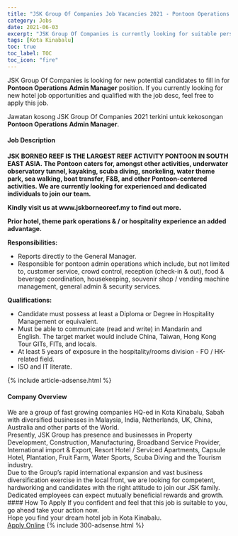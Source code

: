 ```yaml
---
title: "JSK Group Of Companies Job Vacancies 2021 - Pontoon Operations Admin Manager" 
category: Jobs 
date: 2021-06-03 
excerpt: "JSK Group Of Companies is currently looking for suitable person to fill in the Pontoon Operations Admin Manager which positioned at Kota Kinabalu" 
tags: [Kota Kinabalu] 
toc: true 
toc_label: TOC 
toc_icon: "fire" 
--- 
```


<p>JSK Group Of Companies is looking for new potential candidates to fill in for <b>Pontoon Operations Admin Manager</b> position. If you currently looking for new hotel job opportunities and qualified with the job desc, feel free to apply this job.
</p>Jawatan kosong JSK Group Of Companies 2021 terkini untuk kekosongan <b>Pontoon Operations Admin Manager</b>. 
<div><div><h4>Job Description</h4></div><div><div><span><div><p><strong>JSK BORNEO REEF IS THE LARGEST REEF ACTIVITY PONTOON IN SOUTH EAST ASIA.&#160;The Pontoon caters for, amongst other activities, underwater observatory tunnel, kayaking, scuba diving, snorkeling, water theme park, sea walking, boat transfer, F&amp;B, and other Pontoon-centered activities.&#160;We are currently looking for experienced and dedicated individuals to join our team.</strong></p><p><strong>Kindly visit us at </strong><strong>www.jskborneoreef.my</strong><strong> to find out more.</strong></p><p><strong>Prior hotel, theme park operations &amp; / or hospitality experience an added advantage.</strong></p><p><strong>Responsibilities:</strong></p><ul><li><span>Reports directly to the General Manager.</span></li><li><span>Responsible for pontoon admin operations which include, but not limited to, customer service, crowd control, reception (check-in &amp; out), food &amp; beverage coordination, housekeeping, souvenir shop / vending machine management, general admin &amp; security services.</span></li></ul><p><strong>Qualifications:</strong></p><ul><li><span>Candidate must possess at least a Diploma or Degree in&#160;Hospitality Management or equivalent.</span></li><li><span>Must be able to communicate (read and write) in Mandarin and English.&#160;The target market would include China, Taiwan, Hong Kong Tour GITs, FITs, and locals.</span></li><li><span>At least 5 years of exposure in the hospitality/rooms division - FO / HK-related field.</span></li><li><span>ISO and IT literate.</span></li></ul></div></span></div></div></div> 
{% include article-adsense.html %} 
<div><div><h4>Company Overview</h4></div><div><div><span><div><div>
<div>
		We are a group of fast growing companies HQ-ed in Kota Kinabalu, Sabah with diversified businesses in Malaysia, India, Netherlands, UK, China, Australia and other parts of the World.</div>
<div>
		Presently, JSK Group has presence and businesses in Property Development, Construction, Manufacturing, Broadband Service Provider, International import &amp; Export, Resort Hotel / Serviced Apartments, Capsule Hotel, Plantation, Fruit Farm, Water Sports, Scuba Diving and the Tourism industry.</div>
<div>
		Due to the Group&#8217;s rapid international expansion and vast business diversification exercise in the local front, we are looking for competent, hardworking and candidates with the right attitude to join our JSK family.&#160; Dedicated employees can expect mutually beneficial rewards and growth.</div>
</div></div></span></div></div></div> 
#### How To Apply 
If you confident and feel that this job is suitable to you, go ahead take your action now. <br/> 
Hope you find your dream hotel job in Kota Kinabalu. <br/> 
<a href="https://www.jobstreet.com.my/en/job/pontoon-operations-admin-manager-4581204?jobId=jobstreet-my-job-4581204" class="btn btn--info" target="_blank" rel="nofollow noopenner">Apply Online</a> 
{% include 300-adsense.html %} 